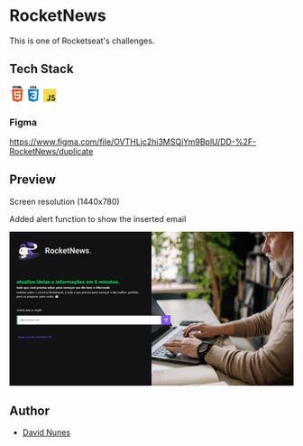 # RocketNews

This is one of Rocketseat's challenges.

## Tech Stack

<img alt="HTML5" width="28px" src="https://raw.githubusercontent.com/github/explore/80688e429a7d4ef2fca1e82350fe8e3517d3494d/topics/html/html.png" /><img alt="CSS3" width="28px" src="https://raw.githubusercontent.com/github/explore/80688e429a7d4ef2fca1e82350fe8e3517d3494d/topics/css/css.png" />
<img alt="JavaScript" width="23px" src="https://raw.githubusercontent.com/github/explore/80688e429a7d4ef2fca1e82350fe8e3517d3494d/topics/javascript/javascript.png" />

### Figma

https://www.figma.com/file/OVTHLjc2hi3MSQiYm9BplU/DD-%2F-RocketNews/duplicate

## Preview

Screen resolution (1440x780)

Added alert function to show the inserted email

![screenshot](readme-img/preview.jpeg)

## Author

- [David Nunes](https://www.github.com/Dnuns)
